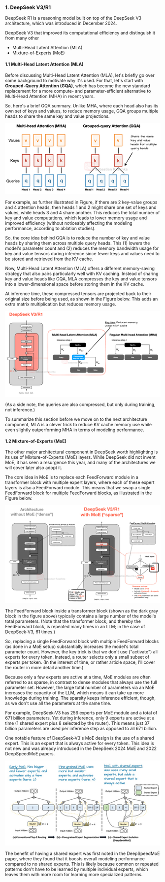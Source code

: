 
### 1. DeepSeek V3/R1
DeepSeek R1 is a reasoning model built on top of the DeepSeek V3 architecture, which was introduced in December 2024.

DeepSeek V3 that improved its computational efficiency and distinguish it from many other
- Multi-Head Latent Attention (MLA)
- Mixture-of-Experts (MoE)

#### 1.1 Multi-Head Latent Attention (MLA)
Before discussing Multi-Head Latent Attention (MLA), let's briefly go over some background to motivate why it's used. For that, let's start with **Grouped-Query Attention (GQA)**, which has become the new standard replacement for a more compute- and parameter-efficient alternative to Multi-Head Attention (MHA) in recent years.

So, here's a brief GQA summary. Unlike MHA, where each head also has its own set of keys and values, to reduce memory usage, GQA groups multiple heads to share the same key and value projections.

![](./images/1.1-MHA-GQA.png)

For example, as further illustrated in Figure, if there are 2 key-value groups and 4 attention heads, then heads 1 and 2 might share one set of keys and values, while heads 3 and 4 share another. This reduces the total number of key and value computations, which leads to lower memory usage and improved efficiency (without noticeably affecting the modeling performance, according to ablation studies).

So, the core idea behind GQA is to reduce the number of key and value heads by sharing them across multiple query heads. This (1) lowers the model's parameter count and (2) reduces the memory bandwidth usage for key and value tensors during inference since fewer keys and values need to be stored and retrieved from the KV cache.

Now, Multi-Head Latent Attention (MLA) offers a different memory-saving strategy that also pairs particularly well with KV caching. Instead of sharing key and value heads like GQA, MLA compresses the key and value tensors into a lower-dimensional space before storing them in the KV cache.

At inference time, these compressed tensors are projected back to their original size before being used, as shown in the Figure below. This adds an extra matrix multiplication but reduces memory usage.

![](./images/1.1-MLA.png)

(As a side note, the queries are also compressed, but only during training, not inference.)

To summarize this section before we move on to the next architecture component, MLA is a clever trick to reduce KV cache memory use while even slightly outperforming MHA in terms of modeling performance.

#### 1.2 Mixture-of-Experts (MoE)
The other major architectural component in DeepSeek worth highlighting is its use of Mixture-of-Experts (MoE) layers. While DeepSeek did not invent MoE, it has seen a resurgence this year, and many of the architectures we will cover later also adopt it.

The core idea in MoE is to replace each FeedForward module in a transformer block with multiple expert layers, where each of these expert layers is also a FeedForward module. This means that we swap a single FeedForward block for multiple FeedForward blocks, as illustrated in the Figure below.

![](./images/1.2-MoE.png)

The FeedForward block inside a transformer block (shown as the dark gray block in the figure above) typically contains a large number of the model's total parameters. (Note that the transformer block, and thereby the FeedForward block, is repeated many times in an LLM; in the case of DeepSeek-V3, 61 times.)

So, replacing a single FeedForward block with multiple FeedForward blocks (as done in a MoE setup) substantially increases the model's total parameter count. However, the key trick is that we don't use ("activate") all experts for every token. Instead, a router selects only a small subset of experts per token. (In the interest of time, or rather article space, I'll cover the router in more detail another time.)

Because only a few experts are active at a time, MoE modules are often referred to as sparse, in contrast to dense modules that always use the full parameter set. However, the large total number of parameters via an MoE increases the capacity of the LLM, which means it can take up more knowledge during training. The sparsity keeps inference efficient, though, as we don't use all the parameters at the same time.

For example, DeepSeek-V3 has 256 experts per MoE module and a total of 671 billion parameters. Yet during inference, only 9 experts are active at a time (1 shared expert plus 8 selected by the router). This means just 37 billion parameters are used per inference step as opposed to all 671 billion.

One notable feature of DeepSeek-V3's MoE design is the use of a shared expert. This is an expert that is always active for every token. This idea is not new and was already introduced in the DeepSeek 2024 MoE and 2022 DeepSpeedMoE papers.

![](./images/1.2-MoE-shared-expert.png)

The benefit of having a shared expert was first noted in the DeepSpeedMoE paper, where they found that it boosts overall modeling performance compared to no shared experts. This is likely because common or repeated patterns don't have to be learned by multiple individual experts, which leaves them with more room for learning more specialized patterns.


